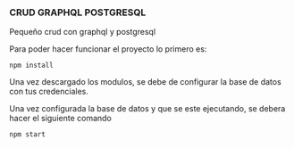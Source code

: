 ### CRUD GRAPHQL POSTGRESQL

Pequeño crud con graphql y postgresql

Para poder hacer funcionar el proyecto lo primero es:

```
npm install
```

Una vez descargado los modulos, se debe de configurar la base de datos con tus credenciales.

Una vez configurada la base de datos y que se este ejecutando, se debera hacer el siguiente comando

```
npm start
```